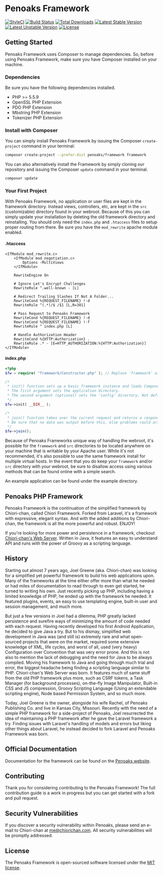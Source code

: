 # Penoaks Framework

[![StyleCI](https://styleci.io/repos/7548986/shield?style=flat)](https://styleci.io/repos/7548986)
[![Build Status](https://travis-ci.org/penoaks/framework.svg)](https://travis-ci.org/penoaks/framework)
[![Total Downloads](https://poser.pugx.org/penoaks/framework/d/total.svg)](https://packagist.org/packages/penoaks/framework)
[![Latest Stable Version](https://poser.pugx.org/penoaks/framework/v/stable.svg)](https://packagist.org/packages/penoaks/framework)
[![Latest Unstable Version](https://poser.pugx.org/penoaks/framework/v/unstable.svg)](https://packagist.org/packages/penoaks/framework)
[![License](https://poser.pugx.org/penoaks/framework/license.svg)](https://packagist.org/packages/penoaks/framework)

## Getting Started

Penoaks Framework uses Composer to manage dependencies. So, before using Penoaks Framework, make sure you have Composer installed on your machine.

### Dependencies

Be sure you have the following dependencies installed.

* PHP >= 5.5.9
* OpenSSL PHP Extension
* PDO PHP Extension
* Mbstring PHP Extension
* Tokenizer PHP Extension

### Install with Composer

You can simply install Penoaks Framework by issuing the Composer `create-project` command in your terminal:

```bash
composer create-project --prefer-dist penoaks/framework framework
```

You can also alternatively install the Framework by simply cloning our repository and issuing the Composer `update` command in your terminal.

```bash
composer update
```

### Your First Project

With Penoaks Framework, no application or user files are kept in the framework directory. Instead views, controllers, etc, are kept in the `src` (customizable) directory found in your webroot. Because of this you can simply update your installation by deleting the old framework directory and reinstalling. You should only need the `index.php` and `.htaccess` files to setup proper routing from there. Be sure you have the `mod_rewrite` apache module enabled.

#### .htaccess

```
<IfModule mod_rewrite.c>
	<IfModule mod_negotiation.c>
		Options -MultiViews
	</IfModule>

	RewriteEngine On

	# Ignore Let's Encrypt Challenges
	RewriteRule ^.well-known - [L]

	# Redirect Trailing Slashes If Not A Folder...
	RewriteCond %{REQUEST_FILENAME} !-d
	RewriteRule ^(.*)/$ /$1 [L,R=301]

	# Pass Request to Penoaks Framework
	RewriteCond %{REQUEST_FILENAME} !-d
	RewriteCond %{REQUEST_FILENAME} !-f
	RewriteRule ^ index.php [L]

	# Handle Authorization Header
	RewriteCond %{HTTP:Authorization} .
	RewriteRule .* - [E=HTTP_AUTHORIZATION:%{HTTP:Authorization}]
</IfModule>
```

#### index.php

```php
<?php
$fw = require( "framework/Constructor.php" ); // Replace 'framework' with the location of Penoaks Framework.

/*
 * init() function sets up a basic framework instance and loads Composer classes.
 * The first argument sets the application directory.
 * The second argument (optional) sets the 'config' directory. Not defined (or null), will set it as 'config' under the application directory.
 */
$fw->init( __DIR__ );

/*
 * join() function takes over the current request and returns a response.
 * Be sure that no data was output before this, else problems could arise.
 */
$fw->join();
```

Because of Penoaks Frameworks unique way of handling the webroot, it's possible for the `framework` and `src` directories to be located anywhere on your machine that is writable by your Apache user. While it's not recommended, it's also possible to use the same framework install for multiple virtual hosts. In the event that you do keep your `framework` and/or `src` directory with your webroot, be sure to disallow access using various methods that can be found online with a simple search.

An example application can be found under the example directory.

## Penoaks PHP Framework

Penoaks Framework is the continuation of the simplified framework by Chiori-chan, called Chiori Framework. Forked from Laravel, it's a framework with expressive, elegant syntax. And with the added additions by Chiori-chan, the framework is all the more powerful and robust. ENJOY!

If you're looking for more power and persistence in a framework, checkout [Chiori-chan's Web Server](https://github.com/ChioriGreene/ChioriWebServer). Written in Java, it features an easy to understand API and runs with the power of Groovy as a scripting language.

## History

Starting out almost 7 years ago, Joel Greene (aka. Chiori-chan) was looking for a simplified yet powerful framework to build his web applications upon. Many of the frameworks at the time either offer more than what he needed or had miles of documentation to read through to even get started, he turned to writing his own. Just recently picking up PHP, including having a limited knowledge of PHP, he ended up with the framework he needed. It featured plugins, events, an easy to use templating engine, built-in user and session management, and much more.

But just a few versions in Joel had a dilemma, PHP greatly lacked persistence and surefire ways of minimizing the amount of code needed with each request. Having recently developed his first Android Application, he decided to give Java a try. But to his dismay, simplified web development in Java was (and still is) extremely rare and what open-sourced projects that were on the market, required some extensive knowledge of XML, life cycles, and worst of all, used (very heavy) Configuration over Convention that was very error prone. And this is not also to mention the lack of debugging and the need for Java to be always compiled. Moving his framework to Java and going through much trial and error, the biggest headache being finding a scripting language similar to PHP. Chiori-chan's Web Server was born. It features much of same stuff from the old PHP framework plus more, such as CSRF tokens, a Task Manager (for background processes), on-the-fly Image Manipulator, Built-in CSS and JS compression, Groovy Scripting Language (Using an extendable scripting engine), Node based Permission System, and so much more.

Today, Joel Greene is the owner, alongside his wife Rachel, of Penoaks Publishing Co. and live in Kansas City, Missouri. Recently with the need of a simple PHP framework for a side-project of Penoaks, Joel resurrected the idea of maintaining a PHP framework after he gave the Laravel framework a try. Finding issues with Laravel's handling of models and errors but liking other things about Laravel, he instead decided to fork Laravel and Penoaks Framework was born.

## Official Documentation

Documentation for the framework can be found on the [Penoaks website](http://penoaks.com/development/framework).

## Contributing

Thank you for considering contributing to the Penoaks Framework! The full contribution guide is a work in progress but you can get started with a fork and pull request.

## Security Vulnerabilities

If you discover a security vulnerability within Penoaks, please send an e-mail to Chiori-chan at me@chiorichan.com. All security vulnerabilities will be promptly addressed.

## License

The Penoaks Framework is open-sourced software licensed under the [MIT license](http://opensource.org/licenses/MIT).
